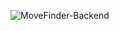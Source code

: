 ![MoveFinder-Backend](https://socialify.git.ci/Anubhav-Ghosh1/MoveFinder-Backend/image?forks=1&language=1&name=1&owner=1&stargazers=1&theme=Dark)
